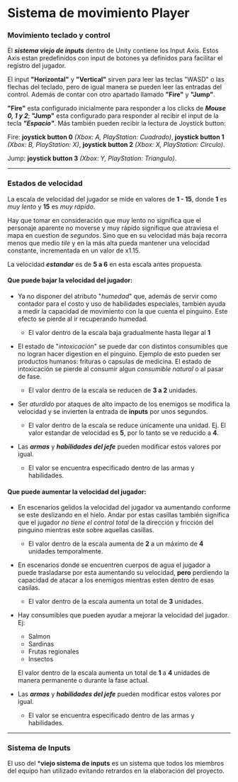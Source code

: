 # Sistema de movimiento Player


### Movimiento teclado y control

El ***sistema viejo de inputs*** dentro de Unity contiene los Input Axis. Estos Axis estan predefinidos con input de botones ya definidos para facilitar el registro del jugador.

El input **"Horizontal"** y **"Vertical"** sirven para leer las teclas "WASD" o las flechas del teclado, pero de igual manera se pueden leer las entradas del control. Además de contar con otro apartado llamado **"Fire"** y **"Jump"**.

**"Fire"** esta configurado inicialmente para responder a los clicks de ***Mouse 0, 1 y 2***; **"Jump"** esta configurado para responder al recibir el input de la tecla ***"Espacio"***. Más también pueden recibir la lectura de Joystick button:

Fire: **joystick button 0** *(Xbox: A, PlayStation: Cuadrado)*, **joystick button 1** *(Xbox: B, PlayStation: X)*, **joystick button 2** *(Xbox: X, PlayStation: Circulo)*.

Jump: **joystick button 3** *(Xbox: Y, PlayStation: Triangulo)*.

---

### Estados de velocidad

La escala de velocidad del jugador se mide en valores de **1 - 15**, donde **1** es *muy lento* y **15** es *muy rápido*.

Hay que tomar en consideración que muy lento no significa que el personaje aparente no moverse y muy rápido signifique que atraviesa el mapa en cuestion de *segundos*. Sino que en su velocidad más baja recorra menos que medio *tile* y en la más alta pueda mantener una velocidad constante, incrementada en un valor de x1.15.

La velocidad ***estandar*** es de **5 a 6** en esta escala antes propuesta.

#### Que puede bajar la velocidad del jugador:

- Ya no disponer del atributo "*humedad*" que, además de servir como contador para el costo y uso de habilidades especiales, también ayuda a medir la capacidad de movimiento con la que cuenta el pinguino. Este efecto se pierde al ir recuperando humedad.
    
    - El valor dentro de la escala baja gradualmente hasta llegar al **1**

- El estado de "*intoxicación*" se puede dar con distintos consumibles que no logran hacer digestion en el pinguino. Ejemplo de esto pueden ser productos humanos: frituras o capsulas de medicina. El estado de intoxicación se pierde al consumir algun *consumible natural* o al pasar de fase.

    - El valor dentro de la escala se reducen de **3 a 2** unidades.

- Ser *aturdido* por ataques de alto impacto de los enemigos se modifica la velocidad y se invierten la entrada de **inputs** por unos segundos.

    - El valor dentro de la escala se reduce únicamente una unidad. Ej. El valor estandar de velocidad es **5**, por lo tanto se ve reducido a **4**.

- Las ***armas*** y ***habilidades del jefe*** pueden modificar estos valores por igual.

    - El valor se encuentra especificado dentro de las armas y habilidades.

#### Que puede aumentar la velocidad del jugador:

- En escenarios gelidos la velocidad del jugador va aumentando conforme se este deslizando en el hielo. Andar por estas casillas también significa que el jugador *no tiene el control total* de la dirección y fricción del pinguino mientras este sobre aquellas casillas.

    - El valor dentro de la escala aumenta de **2** a un máximo de **4** unidades temporalmente.

- En escenarios donde se encuentren cuerpos de agua el jugador a puede trasladarse por esta aumentando su velocidad, **pero** perdiendo la capacidad de atacar a los enemigos mientras esten dentro de esas casilas.

    - El valor dentro de la escala aumenta un total de **3** unidades.

- Hay consumibles que pueden ayudar a mejorar la velocidad del jugador. Ej:

    - Salmon
    - Sardinas
    - Frutas regionales
    - Insectos
    
    El valor dentro de la escala aumenta un total de **1** a **4** unidades de manera permanente o durante la fase actual.

- Las ***armas*** y ***habilidades del jefe*** pueden modificar estos valores por igual.

    - El valor se encuentra especificado dentro de las armas y habilidades.

---

### Sistema de Inputs

El uso del ***viejo sistema de inputs** es un sistema que todos los miembros del equipo han utilizado evitando retrardos en la elaboración del proyecto.
